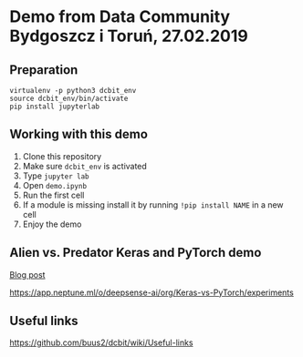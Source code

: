 # Demo from Data Community Bydgoszcz i Toruń, 27.02.2019

## Preparation
```
virtualenv -p python3 dcbit_env
source dcbit_env/bin/activate
pip install jupyterlab
```

## Working with this demo

1. Clone this repository
2. Make sure `dcbit_env` is activated
3. Type `jupyter lab`
4. Open `demo.ipynb`
5. Run the first cell
6. If a module is missing install it by running `!pip install NAME` in a new cell
7. Enjoy the demo

## Alien vs. Predator Keras and PyTorch demo

[Blog post](https://medium.freecodecamp.org/keras-vs-pytorch-avp-transfer-learning-c8b852c31f02)

https://app.neptune.ml/o/deepsense-ai/org/Keras-vs-PyTorch/experiments

## Useful links

https://github.com/buus2/dcbit/wiki/Useful-links

